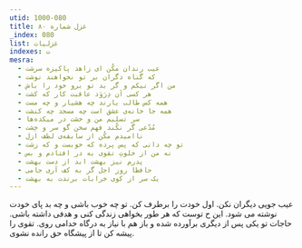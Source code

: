 ```yaml
---
utid: 1000-080
title: غزل شماره ۸۰
_index: 080
list: غزلیات
indexes: ت
mesra:
  - عیب رندان مکُن ای زاهد پاکیزه سرشت
  - که گناه دگران بر تو نخواهند نوشت
  - من اگر نیکم و گر بد تو برو خود را باش
  - هر کسی آن دِرَوَد عاقبت کار که کشت
  - همه کس طالب یارند چه هشیار و چه مست
  - همه جا خانه‌ی عشق است چه مسجد چه کنشت
  - سر تسلیم من و خشت در میکده‌ها
  - مُدّعی گر نکُند فهم سخن گو سر و خِشت
  - ناامیدم مکُن از سابقه‌ی لطف ازل
  - تو چه دانی که پس پرده که خوبست و که زشت
  - نه من از خلوتِ تقوی به در افتادم و بس
  - پدرم نیز بهشت ابد از دست بهشت
  - حافظا روز اجل گر به کف آری جامی
  - یک سر از کوی خرابات برندت به بهشت
---
```

عیب جویی دیگران نکن. اول خودت را برطرف کن. تو چه خوب باشی و چه بد پای خودت نوشته می شود. این ح توست که هر طور بخواهی زندگی کنی و هدفی داشته باشی. حاجات تو یکی پس از دیگری برآورده شده و باز هم با نیاز به درگاه خدامی روی. تقوی را پیشه کن تا از پیشگاه حق رانده نشوی.
